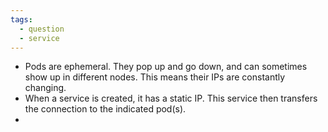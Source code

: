 ```yaml
---
tags:
  - question
  - service
---
```

- Pods are ephemeral. They pop up and go down, and can sometimes show up in different nodes. This means their IPs are constantly changing.
- When a service is created, it has a static IP. This service then transfers the connection to the indicated pod(s).
- 